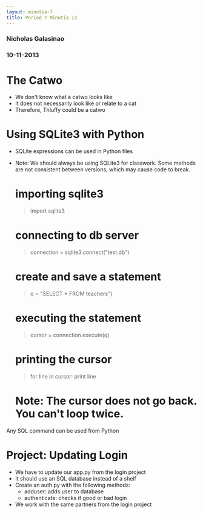```yaml
---
layout: minutia-7
title: Period 7 Minutia 13
---
```


### Nicholas Galasinao
### 10-11-2013


# The Catwo

* We don't know what a catwo looks like
* It does not necessarily look like or relate to a cat
* Therefore, Thluffy could be a catwo

# Using SQLite3 with Python

* SQLite expressions can be used in Python files
* Note: We should always be using SQLite3 for classwork.  Some methods are not consistent between versions, which may cause code to break.


    # importing sqlite3
    > import sqlite3

    # connecting to db server
    > connection = sqlite3.connect("test.db")

    # create and save a statement
    > q = "SELECT * FROM teachers")

    # executing the statement
    > cursor = connection.execute(q)

    # printing the cursor
    > for line in cursor:
    >    print line
    # Note: The cursor does not go back.  You can't loop twice.


Any SQL command can be used from Python


# Project: Updating Login

* We have to update our app.py from the login project
* It should use an SQL database instead of a shelf
* Create an auth.py with the following methods:
  * adduser: adds user to database
  * authenticate:  checks if good or bad login
* We work with the same partners from the login project
